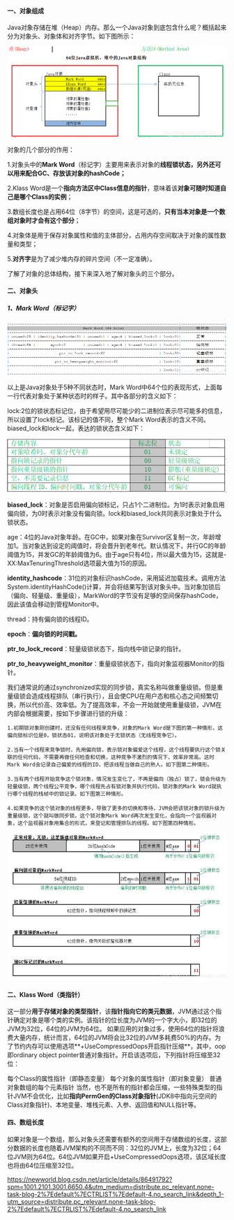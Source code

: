 #### 一、对象组成

Java对象存储在堆（Heap）内存。那么一个Java对象到底包含什么呢？概括起来分为对象头、对象体和对齐字节。如下图所示：

![img](https://raw.githubusercontent.com/codecodeabc/Note-len/main/img/202111081029511.png)

对象的几个部分的作用：

1.对象头中的**Mark Word**（标记字）主要用来表示对象的**线程锁状态，另外还可以用来配合GC、存放该对象的hashCode；**

2.Klass Word是一个**指向方法区中Class信息的指针**，意味着该**对象可随时知道自己是哪个Class的实例**；

3.数组长度也是占用64位（8字节）的空间，这是可选的，**只有当本对象是一个数组对象时才会有这个部分**；

4.对象体是用于保存对象属性和值的主体部分，占用内存空间取决于对象的属性数量和类型；

5.**对齐字**是为了减少堆内存的碎片空间（不一定准确）。

了解了对象的总体结构，接下来深入地了解对象头的三个部分。



#### 二、对象头

##### 1、Mark Word（标记字）

![img](https://raw.githubusercontent.com/codecodeabc/Note-len/main/img/202111081031391.png)


以上是Java对象处于5种不同状态时，Mark Word中64个位的表现形式，上面每一行代表对象处于某种状态时的样子。其中各部分的含义如下：

lock:2位的锁状态标记位，由于希望用尽可能少的二进制位表示尽可能多的信息，所以设置了lock标记。该标记的值不同，整个Mark Word表示的含义不同。biased_lock和lock一起，表达的锁状态含义如下：

![img](https://raw.githubusercontent.com/codecodeabc/Note-len/main/img/202111081033278.png)

**biased_lock**：对象是否启用偏向锁标记，只占1个二进制位。为1时表示对象启用偏向锁，为0时表示对象没有偏向锁。lock和biased_lock共同表示对象处于什么锁状态。

age：4位的Java对象年龄。在GC中，如果对象在Survivor区复制一次，年龄增加1。当对象达到设定的阈值时，将会晋升到老年代。默认情况下，并行GC的年龄阈值为15，并发GC的年龄阈值为6。由于age只有4位，所以最大值为15，这就是-XX:MaxTenuringThreshold选项最大值为15的原因。

**identity_hashcode**：31位的对象标识hashCode，采用延迟加载技术。调用方法System.identityHashCode()计算，并会将结果写到该对象头中。当对象加锁后（偏向、轻量级、重量级），MarkWord的字节没有足够的空间保存hashCode，因此该值会移动到管程Monitor中。

thread：持有偏向锁的线程ID。

**epoch**：**偏向锁的时间戳。**

**ptr_to_lock_record**：轻量级锁状态下，指向栈中锁记录的指针。

**ptr_to_heavyweight_monitor**：重量级锁状态下，指向对象监视器Monitor的指针。

  我们通常说的通过synchronized实现的同步锁，真实名称叫做重量级锁。但是重量级锁会造成线程排队（串行执行），且会使CPU在用户态和核心态之间频繁切换，所以代价高、效率低。为了提高效率，不会一开始就使用重量级锁，JVM在内部会根据需要，按如下步骤进行锁的升级：

    1.初期锁对象刚创建时，还没有任何线程来竞争，对象的Mark Word是下图的第一种情形，这偏向锁标识位是0，锁状态01，说明该对象处于无锁状态（无线程竞争它）。
    
    2.当有一个线程来竞争锁时，先用偏向锁，表示锁对象偏爱这个线程，这个线程要执行这个锁关联的任何代码，不需要再做任何检查和切换，这种竞争不激烈的情况下，效率非常高。这时Mark Word会记录自己偏爱的线程的ID，把该线程当做自己的熟人。如下图第二种情形。
    
    3.当有两个线程开始竞争这个锁对象，情况发生变化了，不再是偏向（独占）锁了，锁会升级为轻量级锁，两个线程公平竞争，哪个线程先占有锁对象并执行代码，锁对象的Mark Word就执行哪个线程的栈帧中的锁记录。如下图第三种情形。
    
    4.如果竞争的这个锁对象的线程更多，导致了更多的切换和等待，JVM会把该锁对象的锁升级为重量级锁，这个就叫做同步锁，这个锁对象Mark Word再次发生变化，会指向一个监视器对象，这个监视器对象用集合的形式，来登记和管理排队的线程。如下图第四种情形。


![image-20211108102024633](https://raw.githubusercontent.com/codecodeabc/Note-len/main/img/202111081039594.png)

#### 二、Klass Word（类指针）

这一部分**用于存储对象的类型指针**，该**指针指向它的类元数据**，JVM通过这个指针确定对象是哪个类的实例。该指针的位长度为JVM的一个字大小，即32位的JVM为32位，64位的JVM为64位。
如果应用的对象过多，使用64位的指针将浪费大量内存，统计而言，64位的JVM将会比32位的JVM多耗费50%的内存。为了节约内存可以使用选项**+UseCompressedOops开启指针压缩**，其中，oop即ordinary object pointer普通对象指针。开启该选项后，下列指针将压缩至32位：

每个Class的属性指针（即静态变量）
每个对象的属性指针（即对象变量）
普通对象数组的每个元素指针
当然，也不是所有的指针都会压缩，一些特殊类型的指针JVM不会优化，比如**指向PermGen的Class对象指针**(JDK8中指向元空间的Class对象指针)、本地变量、堆栈元素、入参、返回值和NULL指针等。

#### 四、数组长度

 如果对象是一个数组，那么对象头还需要有额外的空间用于存储数组的长度，这部分数据的长度也随着JVM架构的不同而不同：32位的JVM上，长度为32位；64位JVM则为64位。64位JVM如果开启+UseCompressedOops选项，该区域长度也将由64位压缩至32位。
 

https://newworld.blog.csdn.net/article/details/86491792?spm=1001.2101.3001.6650.4&utm_medium=distribute.pc_relevant.none-task-blog-2%7Edefault%7ECTRLIST%7Edefault-4.no_search_link&depth_1-utm_source=distribute.pc_relevant.none-task-blog-2%7Edefault%7ECTRLIST%7Edefault-4.no_search_link